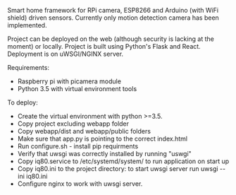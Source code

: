 
Smart home framework for RPi camera, ESP8266 and Arduino (with WiFi shield) driven sensors. Currently only motion detection camera has been implemented. 

Project can be deployed on the web (although security is lacking at the moment) or locally. Project is built using Python's Flask and React. Deployment is on uWSGI/NGINX server.


Requirements:
- Raspberry pi with picamera module
- Python 3.5 with virtual environment tools

To deploy:
- Create the virtual environment with python >=3.5.
- Copy project excluding webapp folder
- Copy webapp/dist and webapp/public folders 
- Make sure that app.py is pointing to the correct index.html 
- Run configure.sh - install pip requirments
- Verify that uwsgi was correctly installed by running "uswgi"
- Copy iq80.service to /etc/systemd/system/ to run application on start up
- Copy iq80.ini to the project directory: to start uwsgi server run uwsgi --ini iq80.ini
- Configure nginx to work with uwsgi server. 


